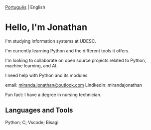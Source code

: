 [Português](https://github.com/Jonthmiranda/Jonthmiranda/blob/main/README%20pt-br.md) | English

# Hello, I'm Jonathan

I'm studying information systems at UDESC.

I'm currently learning Python and the different tools it offers.

I'm looking to collaborate on open source projects related to Python, machine learning, and AI.

I need help with Python and its modules.

email: miranda.jonathan@outlook.com
Lindkedin: mirandajonathan
      
Fun fact: I have a degree in nursing technician.


## Languages ​​and Tools

Python; C; Vscode; Bisagi
